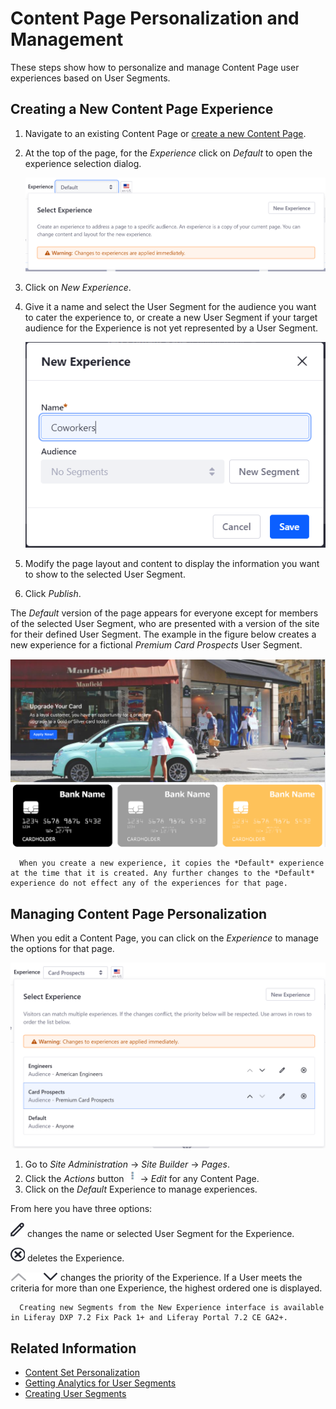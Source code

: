 # Content Page Personalization and Management

These steps show how to personalize and manage Content Page user experiences based on User Segments.

## Creating a New Content Page Experience

1. Navigate to an existing Content Page or [create a new Content Page](../../creating-pages/04-building-content-pages.md).
1. At the top of the page, for the *Experience* click on *Default* to open the experience selection dialog.

    ![Click on the current experience to create a new one or select a different existing experience.](./content-page-personalization/images/01.png)

1. Click on *New Experience*.
1. Give it a name and select the User Segment for the audience you want to cater the experience to, or create a new User Segment if your target audience for the Experience is not yet represented by a User Segment.

    ![You can add a new Segment while creating a new Experience.](./content-page-personalization/images/02.png)

1. Modify the page layout and content to display the information you want to show to the selected User Segment.
1. Click *Publish*.

The *Default* version of the page appears for everyone except for members of the selected User Segment, who are presented with a version of the site for their defined User Segment. The example in the figure below creates a new experience for a fictional *Premium Card Prospects* User Segment.

![Your final result for the card prospects might look something like this.](./content-page-personalization/images/03.png)

```note::
  When you create a new experience, it copies the *Default* experience at the time that it is created. Any further changes to the *Default* experience do not effect any of the experiences for that page.
```

## Managing Content Page Personalization

When you edit a Content Page, you can click on the *Experience* to manage the options for that page.

![You can add, edit, delete, or change priority for Experiences.](./content-page-personalization/images/04.png)

1. Go to *Site Administration* &rarr; *Site Builder* &rarr; *Pages*.
1. Click the *Actions* button ![Actions](../../../images/icon-actions.png) &rarr; *Edit* for any Content Page.
1. Click on the *Default* Experience to manage experiences.

From here you have three options:

![Edit](../../../images/icon-edit.png) changes the name or selected User Segment for the Experience.

![Delete](../../../images/icon-delete.png) deletes the Experience.

![Priority](../../../images/icon-priority.png) changes the priority of the Experience. If a User meets the criteria for more than one Experience, the highest ordered one is displayed.

```note::
  Creating new Segments from the New Experience interface is available in Liferay DXP 7.2 Fix Pack 1+ and Liferay Portal 7.2 CE GA2+.
```

## Related Information

* [Content Set Personalization](./content-set-personalization.md)
* [Getting Analytics for User Segments](../segmentation/getting-analytics-for-user-segments.md)
* [Creating User Segments](../segmentation/creating-user-segments.md)
